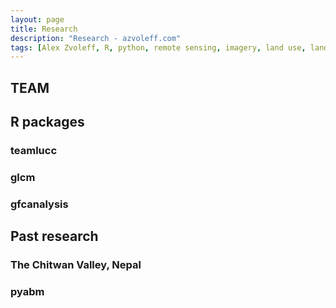 ```yaml
---
layout: page
title: Research
description: "Research - azvoleff.com"
tags: [Alex Zvoleff, R, python, remote sensing, imagery, land use, land cover, conservation, forest, human, social, survey, statistics, spatial]
---
```


## TEAM

## R packages

### teamlucc

### glcm

### gfcanalysis

## Past research

### The Chitwan Valley, Nepal

### pyabm

